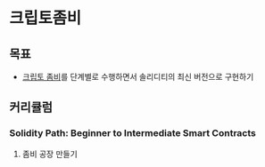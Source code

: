 # 크립토좀비

## 목표 

- [크립토 좀비](https://cryptozombies.io/ko/)를 단계별로 수행하면서 솔리디티의 최신 버전으로 구현하기

## 커리큘럼

### Solidity Path: Beginner to Intermediate Smart Contracts

1. 좀비 공장 만들기